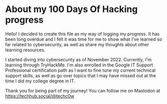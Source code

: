 # About my 100 Days Of Hacking progress

Hello! I decided to create this file as my way of logging my progress. It has been long overdue and I felt it was time for me to show what I've learned so far related to cybersecurity, as well as share my thoughts about other learning resources.

I started diving into cybersecurity as of November 2022. Currently, I'm learning through TryHackMe. I'm also enrolled in the Google IT Support Professional certification path as I want to fine tune my current technical support skills, as well as go over topics that I may have missed out at the time I did my college degree in IT. 

Thank you for being part of my journey! You can follow me on Mastodon at https://techhub.social/@techc0w

